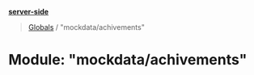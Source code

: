 **[server-side](../README.md)**

> [Globals](../globals.md) / "mockdata/achivements"

# Module: "mockdata/achivements"
